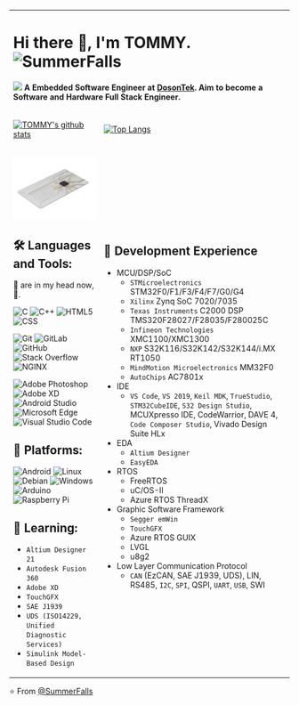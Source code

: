 <table>
<tr>
<td colspan="2">

# Hi there :wave:, I'm TOMMY. <img src="https://komarev.com/ghpvc/?username=SummerFalls" alt="SummerFalls" />

<img src="https://media.giphy.com/media/WUlplcMpOCEmTGBtBW/giphy.gif" width="48"> **A Embedded Software Engineer at [DosonTek](http://dosontek.com/). Aim to become a Software and Hardware Full Stack Engineer.**

</td>
</tr>
<tr>
<td>

[![TOMMY's github stats](https://github-readme-stats.vercel.app/api?username=SummerFalls&count_private=true&show_icons=true)](http://apex.linn.top/)

</td>
<td>

[![Top Langs](https://github-readme-stats.vercel.app/api/top-langs/?username=SummerFalls&layout=compact)](http://apex.linn.top/)

</td>
</tr>
<tr>
<td>

[![Pic_1][Pic_1]](https://github.com/SummerFalls/PCB_BusinessCard)

## :hammer_and_wrench: Languages and Tools:

:pineapple: are in my head now, :drooling_face:.

![C](https://img.shields.io/badge/-C-000000?style=flat-square&logo=c)
![C++](https://img.shields.io/badge/-C++-000000?style=flat-square&logo=c%2B%2B)
![HTML5](https://img.shields.io/badge/-HTML5-000000?style=flat-square&logo=html5)
![CSS](https://img.shields.io/badge/-CSS-000000?style=flat-square&logo=css3)

![Git](https://img.shields.io/badge/Git-F05032?style=flat-square&logo=Git&logoColor=white)
![GitLab](https://img.shields.io/badge/-GitLab-FCA121?style=flat-square&logo=gitlab)
![GitHub](https://img.shields.io/badge/-GitHub-181717?style=flat-square&logo=github)
![Stack Overflow](https://img.shields.io/badge/-Stack%20Overflow-222222?style=flat-square&logo=stack-overflow&logoColor=white)
![NGINX](https://img.shields.io/badge/-NGINX-269539?style=flat-square&logo=nginx&logoColor=ffffff)
<!-- ![Docker](https://img.shields.io/badge/-Docker-black?style=flat-square&logo=docker) -->
<!-- ![Flutter](https://img.shields.io/badge/-Flutter-02569B?style=flat-square&logo=flutter) -->
![Adobe Photoshop](https://img.shields.io/badge/-Abode%20Photoshop-26C9FF?style=flat-square&logo=adobe-photoshop&logoColor=ffffff)
![Adobe XD](https://img.shields.io/badge/-Adobe%20XD-FF0089?style=flat-square&logo=Adobe-XD&logoColor=white)
![Android Studio](https://img.shields.io/badge/-Android%20Studio-3DDC84?style=flat-square&logo=android-studio&logoColor=ffffff)
![Microsoft Edge](https://img.shields.io/badge/Microsoft_Edge-0078D7?style=flat-square&logo=Microsoft-Edge&logoColor=white)
![Visual Studio Code](https://img.shields.io/badge/Visual_Studio_Code-444444?style=flat-square&logo=Visual-Studio-Code&logoColor=007ACC)

## :kiwi_fruit: Platforms:

![Android](https://img.shields.io/badge/-Android-3DDC84?style=flat-square&logo=android&logoColor=ffffff)
![Linux](https://img.shields.io/badge/-Linux-222222?style=flat-square&logo=linux&logoColor=FCC624)
![Debian](https://img.shields.io/badge/-Debian-A81D33?style=flat-square&logo=debian&logoColor=ffffff)
![Windows](https://img.shields.io/badge/-Windows-0078D6?style=flat-square&logo=windows&logoColor=ffffff)
![Arduino](https://img.shields.io/badge/-Arduino-black?style=flat-square&logo=Arduino)
![Raspberry Pi](https://img.shields.io/badge/-Raspberry%20Pi-C51A4A?style=flat-square&logo=Raspberry-Pi)

## :seedling: Learning:

- `Altium Designer 21`
- `Autodesk Fusion 360`
- `Adobe XD`
- `TouchGFX`
- `SAE J1939`
- `UDS (ISO14229, Unified Diagnostic Services)`
- `Simulink Model-Based Design`

</td>
<td>

## :speech_balloon: Development Experience

- MCU/DSP/SoC
  - `STMicroelectronics` STM32F0/F1/F3/F4/F7/G0/G4
  - `Xilinx` Zynq SoC 7020/7035
  - `Texas Instruments` C2000 DSP TMS320F28027/F28035/F280025C
  - `Infineon Technologies` XMC1100/XMC1300
  - `NXP` S32K116/S32K142/S32K144/i.MX RT1050
  - `MindMotion Microelectronics` MM32F0
  - `AutoChips` AC7801x
- IDE
  - `VS Code`, `VS 2019`, `Keil MDK`, `TrueStudio`, `STM32CubeIDE`, `S32 Design Studio`, MCUXpresso IDE, CodeWarrior, DAVE 4, `Code Composer Studio`, Vivado Design Suite HLx
- EDA
  - `Altium Designer`
  - `EasyEDA`
- RTOS
  - FreeRTOS
  - uC/OS-II
  - Azure RTOS ThreadX
- Graphic Software Framework
  - `Segger emWin`
  - `TouchGFX`
  - Azure RTOS GUIX
  - LVGL
  - u8g2
- Low Layer Communication Protocol
  - `CAN` (EzCAN, SAE J1939, UDS), LIN, RS485, `I2C`, `SPI`, QSPI, `UART`, `USB`, SWI

</td>
</tr>
</table>

⭐️ From [@SummerFalls](https://github.com/SummerFalls)

[Pic_1]: https://raw.githubusercontent.com/SummerFalls/PCB_BusinessCard/master/2.Pics/PCB_BusinessCard.22.png
